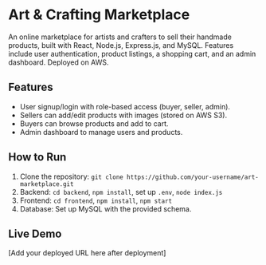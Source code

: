 # Art & Crafting Marketplace

An online marketplace for artists and crafters to sell their handmade products, built with React, Node.js, Express.js, and MySQL. Features include user authentication, product listings, a shopping cart, and an admin dashboard. Deployed on AWS.

## Features
- User signup/login with role-based access (buyer, seller, admin).
- Sellers can add/edit products with images (stored on AWS S3).
- Buyers can browse products and add to cart.
- Admin dashboard to manage users and products.

## How to Run
1. Clone the repository: `git clone https://github.com/your-username/art-marketplace.git`
2. Backend: `cd backend`, `npm install`, set up `.env`, `node index.js`
3. Frontend: `cd frontend`, `npm install`, `npm start`
4. Database: Set up MySQL with the provided schema.

## Live Demo
[Add your deployed URL here after deployment]